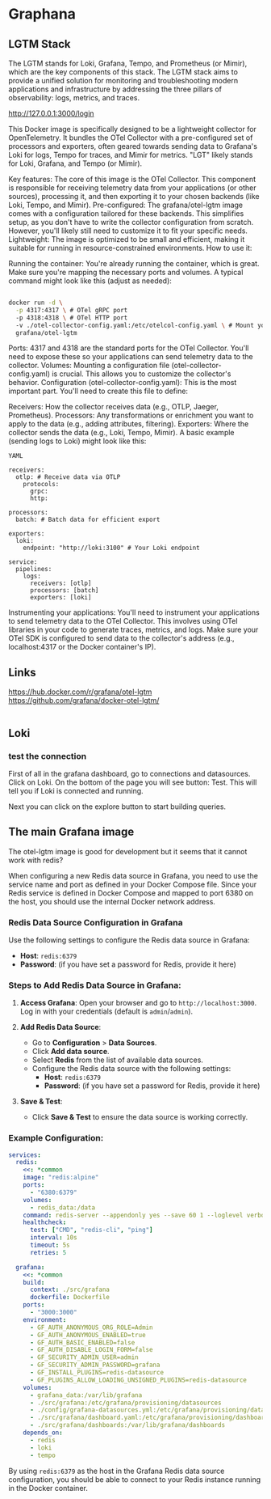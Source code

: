 # Graphana


## LGTM Stack

The LGTM stands for Loki, Grafana, Tempo, and Prometheus (or Mimir), which are the key components of this stack. The LGTM stack aims to provide a unified solution for monitoring and troubleshooting modern applications and infrastructure by addressing the three pillars of observability: logs, metrics, and traces.

http://127.0.0.1:3000/login

This Docker image is specifically designed to be a lightweight collector for OpenTelemetry.  It bundles the OTel Collector with a pre-configured set of processors and exporters, often geared towards sending data to Grafana's Loki for logs, Tempo for traces, and Mimir for metrics.  "LGT" likely stands for Loki, Grafana, and Tempo (or Mimir).

Key features:
The core of this image is the OTel Collector. This component is responsible for receiving telemetry data from your applications (or other sources), processing it, and then exporting it to your chosen backends (like Loki, Tempo, and Mimir).
Pre-configured: The grafana/otel-lgtm image comes with a configuration tailored for these backends. This simplifies setup, as you don't have to write the collector configuration from scratch. However, you'll likely still need to customize it to fit your specific needs.
Lightweight: The image is optimized to be small and efficient, making it suitable for running in resource-constrained environments.
How to use it:

Running the container: You're already running the container, which is great.  Make sure you're mapping the necessary ports and volumes.  A typical command might look like this (adjust as needed):

```Bash

docker run -d \
  -p 4317:4317 \ # OTel gRPC port
  -p 4318:4318 \ # OTel HTTP port
  -v ./otel-collector-config.yaml:/etc/otelcol-config.yaml \ # Mount your config
  grafana/otel-lgtm
```
Ports: 4317 and 4318 are the standard ports for the OTel Collector. You'll need to expose these so your applications can send telemetry data to the collector.
Volumes: Mounting a configuration file (otel-collector-config.yaml) is crucial. This allows you to customize the collector's behavior.
Configuration (otel-collector-config.yaml): This is the most important part.  You'll need to create this file to define:

Receivers: How the collector receives data (e.g., OTLP, Jaeger, Prometheus).
Processors: Any transformations or enrichment you want to apply to the data (e.g., adding attributes, filtering).
Exporters: Where the collector sends the data (e.g., Loki, Tempo, Mimir).
A basic example (sending logs to Loki) might look like this:

```
YAML

receivers:
  otlp: # Receive data via OTLP
    protocols:
      grpc:
      http:

processors:
  batch: # Batch data for efficient export

exporters:
  loki:
    endpoint: "http://loki:3100" # Your Loki endpoint

service:
  pipelines:
    logs:
      receivers: [otlp]
      processors: [batch]
      exporters: [loki]
```
Instrumenting your applications:  You'll need to instrument your applications to send telemetry data to the OTel Collector.  This involves using OTel libraries in your code to generate traces, metrics, and logs.  Make sure your OTel SDK is configured to send data to the collector's address (e.g., localhost:4317 or the Docker container's IP).

## Links

https://hub.docker.com/r/grafana/otel-lgtm  
https://github.com/grafana/docker-otel-lgtm/  



```bash

```

## Loki 

### test the connection

First of all in the grafana dashboard, go to connections and datasources. Click on Loki. On the bottom of the page you will see  button: Test. This will tell you if Loki is connected and running.

Next you can click on the explore button to start building queries.

 
 ## The main Grafana image

 The otel-lgtm image is good for development but it seems that it cannot work with redis?

 When configuring a new Redis data source in Grafana, you need to use the service name and port as defined in your Docker Compose file. Since your Redis service is defined in Docker Compose and mapped to port 6380 on the host, you should use the internal Docker network address.

### Redis Data Source Configuration in Grafana
Use the following settings to configure the Redis data source in Grafana:

- **Host**: `redis:6379`
- **Password**: (if you have set a password for Redis, provide it here)

### Steps to Add Redis Data Source in Grafana:
1. **Access Grafana**:
   Open your browser and go to `http://localhost:3000`. Log in with your credentials (default is `admin`/`admin`).

2. **Add Redis Data Source**:
   - Go to **Configuration** > **Data Sources**.
   - Click **Add data source**.
   - Select **Redis** from the list of available data sources.
   - Configure the Redis data source with the following settings:
     - **Host**: `redis:6379`
     - **Password**: (if you have set a password for Redis, provide it here)

3. **Save & Test**:
   - Click **Save & Test** to ensure the data source is working correctly.

### Example Configuration:
```yaml
services:
  redis:
    <<: *common
    image: "redis:alpine"
    ports:
      - "6380:6379"
    volumes:
      - redis_data:/data
    command: redis-server --appendonly yes --save 60 1 --loglevel verbose
    healthcheck:
      test: ["CMD", "redis-cli", "ping"]
      interval: 10s
      timeout: 5s
      retries: 5

  grafana:
    <<: *common
    build: 
      context: ./src/grafana
      dockerfile: Dockerfile
    ports:
      - "3000:3000"
    environment:
      - GF_AUTH_ANONYMOUS_ORG_ROLE=Admin
      - GF_AUTH_ANONYMOUS_ENABLED=true
      - GF_AUTH_BASIC_ENABLED=false
      - GF_AUTH_DISABLE_LOGIN_FORM=false
      - GF_SECURITY_ADMIN_USER=admin
      - GF_SECURITY_ADMIN_PASSWORD=grafana
      - GF_INSTALL_PLUGINS=redis-datasource
      - GF_PLUGINS_ALLOW_LOADING_UNSIGNED_PLUGINS=redis-datasource
    volumes:
      - grafana_data:/var/lib/grafana
      - ./src/grafana:/etc/grafana/provisioning/datasources
      - ./config/grafana-datasources.yml:/etc/grafana/provisioning/datasources/datasources.yml
      - ./src/grafana/dashboard.yaml:/etc/grafana/provisioning/dashboards/main.yaml
      - ./src/grafana/dashboards:/var/lib/grafana/dashboards
    depends_on:
      - redis
      - loki
      - tempo
```

By using `redis:6379` as the host in the Grafana Redis data source configuration, you should be able to connect to your Redis instance running in the Docker container.